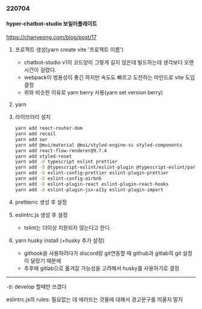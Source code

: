 ### 220704

#### hyper-chatbot-studio 보일러플레이트

https://chanyeong.com/blog/post/17

1. 프로젝트 생성(yarn create vite '프로젝트 이름')

   - chatbot-studio v1의 코드양이 그렇게 길지 않은데 빌드하는데 생각보다 오랜 시간이 걸렸다.
   - webpack이 범용성이 좋긴 하지만 속도도 빠르고 도전하는 마인드로 vite 도입 결정
   - 위와 비슷한 이유로 yarn berry 사용(yarn set version berry)

2. yarn

3. 라이브러리 설치

   ```bash
   yarn add react-router-dom
   yarn add recoil
   yarn add swr
   yarn add @mui/material @mui/styled-engine-sc styled-components
   yarn add react-flow-renderer@9.7.4
   yarn add styled-reset
   yarn add -D typescript eslint prettier
   yarn add -D @typescript-eslint/eslint-plugin @typescript-eslint/parser
   yarn add -D eslint-config-prettier eslint-plugin-prettier
   yarn add -D eslint-config-airbnb
   yarn add -D eslint-plugin-react eslint-plugin-react-hooks
   yarn add -D eslint-plugin-jsx-a11y eslint-plugin-import
   ```

4. prettierrc 생성 후 설정

5. eslintrc.js 생성 후 설정

   - tslint는 더이상 지원되지 않는다고 한다.

6. yarn husky install (+husky 추가 설정)

   - githook을 사용하려다가 discord랑 git연동할 때 github과 gitlab의 git 설정이 달랐기 때문에
   - 추후에 gitlab으로 옮겨갈 가능성을 고려해서 husky를 사용하기로 결정

-------------

`-D`: develop 할때만 쓰겠다

eslintrc.js의 rules: 필요없는 데 에러뜨는 것들에 대해서 경고문구를 띄울지 말지


